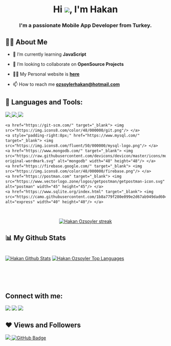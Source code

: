 
<h1 align="center">Hi <img src="https://raw.githubusercontent.com/MartinHeinz/MartinHeinz/master/wave.gif" width="30px">, I'm Hakan</h1>
<h3 align="center">I'm a passionate Mobile App Developer from Turkey.</h3>


## 🙋‍♂️ About Me

<!-- - 🔭 I’m currently working on **[Covid-19 Tracker](https://covid-19-tracker-e4bda.web.app/)** -->

- 🌱 I’m currently learning **JavaScript**

- 👯 I’m looking to collaborate on **OpenSource Projects**

- 👨‍💻 My Personal website is  **[here](http://hakanozsoyler.gq)**

- 📫 How to reach me **ozsoylerhakan@hotmail.com**



## 🚀 Languages and Tools:

<p align="left"> 
    <a href="https://flutter.dev/" target="_blank"> <img src="https://img.icons8.com/color/48/000000/flutter.png"/> </a>
    <a href="https://dart.dev/" target="_blank"> <img src="https://img.icons8.com/color/48/000000/dart.png"/> </a>
    <a href="https://developer.mozilla.org/en-US/docs/Web/JavaScript" target="_blank"> <img src="https://img.icons8.com/color/48/000000/javascript.png"/> </a>

   
<!--     <a href="https://www.w3.org/html/" target="_blank"> <img src="https://img.icons8.com/color/48/000000/html-5.png"/> </a> 
    <a href="https://www.w3schools.com/css/" target="_blank"> <img src="https://img.icons8.com/color/48/000000/css3.png"/> </a> 
    <a href="https://getbootstrap.com" target="_blank"> <img src="https://img.icons8.com/color/48/000000/bootstrap.png"/> </a> 
    <a style="padding-right:8px;" href="https://nodejs.org" target="_blank"> <img src="https://img.icons8.com/color/48/000000/nodejs.png"/> </a>  -->
    <a href="https://git-scm.com/" target="_blank"> <img src="https://img.icons8.com/color/48/000000/git.png"/> </a> 
    <a style="padding-right:8px;" href="https://www.mysql.com/" target="_blank"> <img src="https://img.icons8.com/fluent/50/000000/mysql-logo.png"/> </a>
    <a href="https://www.mongodb.com/" target="_blank"> <img src="https://raw.githubusercontent.com/devicons/devicon/master/icons/mongodb/mongodb-original-wordmark.svg" alt="mongodb" width="48" height="48"/> </a> 
    <a href="https://firebase.google.com/" target="_blank"> <img src="https://img.icons8.com/color/48/000000/firebase.png"/> </a> 
    <a href="https://postman.com" target="_blank"> <img src="https://www.vectorlogo.zone/logos/getpostman/getpostman-icon.svg" alt="postman" width="45" height="45"/> </a>   
    <a href="https://www.sqlite.org/index.html" target="_blank"> <img src="https://camo.githubusercontent.com/1b8a779f280e099e2d67ab949dad604e25ce0d321e66474c04430201790b3874/68747470733a2f2f7777772e766563746f726c6f676f2e7a6f6e652f6c6f676f732f73716c6974652f73716c6974652d69636f6e2e737667" alt="express" width="40" height="40"/> </a>
</p>


<br/>

<p align="center">
    <a href="https://github.com/hakanozsoyler/github-readme-streak-stats">
        <img title="🔥 Get streak stats for your profile at git.io/streak-stats" alt="Hakan Ozsoyler streak" src="https://github-readme-streak-stats.herokuapp.com/?user=hakanozsoyler&theme=black-ice&hide_border=true&stroke=0000&background=060A0CD0"/>
    </a>
</p>

## 📊 My Github Stats

  <br/>
    <a href="https://github.com/hakanozsoyler/github-readme-stats"><img alt="Hakan Github Stats" src="https://github-readme-stats.vercel.app/api?username=hakanozsoyler&show_icons=true&count_private=true&theme=react&hide_border=true&bg_color=0D1117" /></a>
  <a href="https://github.com/hakanozsoyler/github-readme-stats"><img alt="Hakan Ozsoyler Top Languages" src="https://github-readme-stats.vercel.app/api/top-langs/?username=hakanozsoyler&langs_count=8&count_private=true&layout=compact&theme=react&hide_border=true&bg_color=0D1117" /></a>
  <br/>
 <!--  <b>Note:</b> Top languages is only a metric of the languages my public code consists of and doesn't reflect experience or skill level.
 -->

<br/>
<br/>

<br/>
<br/>

## Connect with me:
<p align="left">

<a href = "https://www.linkedin.com/in/hakan-özsöyler-330b86229/"><img src="https://img.icons8.com/fluent/48/000000/linkedin.png"/></a>
<a href = "http://hakanozsoyler.gq/"><img src="https://img.icons8.com/fluent/48/000000/web"/></a>
<a href = "mailto:ozsoylerhakan@hotmail.com"><img src="https://img.icons8.com/fluent/48/000000/mail"/></a>

<!-- http://hakanozsoyler.gq/ -->
<!-- ozsoylerhakan@hotmail.com -->


</p>

## ❤ Views and Followers
<a href="https://github.com/Meghna-DAS/github-profile-views-counter">
    <img src="https://komarev.com/ghpvc/?username=hakanozsoyler">
</a>
<a href="https://github.com/HakanOzsoyler?tab=followers"><img src="https://img.shields.io/github/followers/hakanozsoyler?label=Followers&style=social" alt="GitHub Badge"></a>
